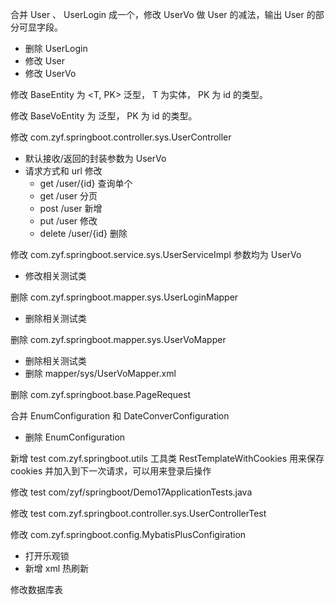 合并 User 、 UserLogin 成一个，修改 UserVo 做 User 的减法，输出 User 的部分可显字段。
 - 删除 UserLogin
 - 修改 User
 - 修改 UserVo

修改 BaseEntity 为 <T, PK> 泛型， T 为实体， PK 为 id 的类型。

修改 BaseVoEntity 为 <PK> 泛型， PK 为 id 的类型。

修改 com.zyf.springboot.controller.sys.UserController
 - 默认接收/返回的封装参数为 UserVo
 - 请求方式和 url 修改
   - get /user/{id} 查询单个
   - get /user 分页
   - post /user 新增
   - put /user 修改
   - delete /user/{id} 删除

修改 com.zyf.springboot.service.sys.UserServiceImpl 参数均为 UserVo
 - 修改相关测试类

删除 com.zyf.springboot.mapper.sys.UserLoginMapper
 - 删除相关测试类

删除 com.zyf.springboot.mapper.sys.UserVoMapper
 - 删除相关测试类
 - 删除 mapper/sys/UserVoMapper.xml

删除 com.zyf.springboot.base.PageRequest

合并 EnumConfiguration 和 DateConverConfiguration
 - 删除 EnumConfiguration
 
 新增 test com.zyf.springboot.utils 工具类 RestTemplateWithCookies 用来保存 cookies 并加入到下一次请求，可以用来登录后操作
 
 修改 test com/zyf/springboot/Demo17ApplicationTests.java
 
 修改 test com.zyf.springboot.controller.sys.UserControllerTest
 
 修改 com.zyf.springboot.config.MybatisPlusConfigiration
  - 打开乐观锁
  - 新增 xml 热刷新
  
 修改数据库表